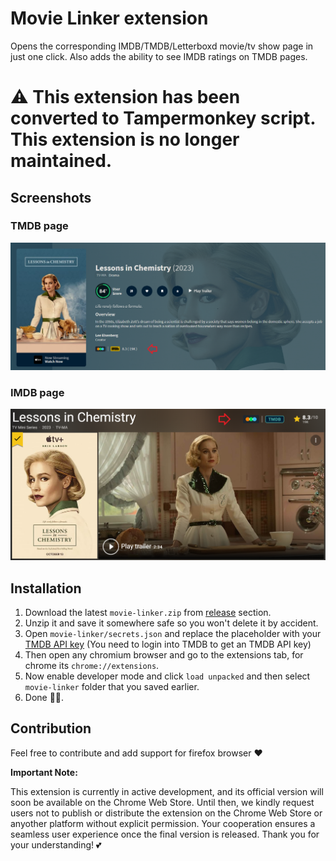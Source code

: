 # Movie Linker extension

Opens the corresponding IMDB/TMDB/Letterboxd movie/tv show page in just one click. Also adds the ability to see IMDB ratings on TMDB pages.

# ⚠️ This extension has been converted to Tampermonkey script. This extension is no longer maintained.

## Screenshots

### TMDB page

![Screenshot](./screenshot/tmdb.png)

### IMDB page

![Screenshot](./screenshot/imdb.png)

## Installation

1. Download the latest `movie-linker.zip` from [release](https://github.com/Tetrax-10/movie-linker/releases/latest) section.
2. Unzip it and save it somewhere safe so you won't delete it by accident.
3. Open `movie-linker/secrets.json` and replace the placeholder with your [TMDB API key](https://www.themoviedb.org/settings/api) (You need to login into TMDB to get an TMDB API key)
4. Then open any chromium browser and go to the extensions tab, for chrome its `chrome://extensions`.
5. Now enable developer mode and click `load unpacked` and then select `movie-linker` folder that you saved earlier.
6. Done 🥳🎉.

## Contribution

Feel free to contribute and add support for firefox browser ❤️

**Important Note:**

This extension is currently in active development, and its official version will soon be available on the Chrome Web Store. Until then, we kindly request users not to publish or distribute the extension on the Chrome Web Store or anyother platform without explicit permission. Your cooperation ensures a seamless user experience once the final version is released. Thank you for your understanding! 💕
